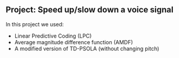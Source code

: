 ## Project: Speed up/slow down a voice signal
In this project we used:
* Linear Predictive Coding (LPC)
* Average magnitude difference function (AMDF)
* A modified version of TD-PSOLA (without changing pitch)

